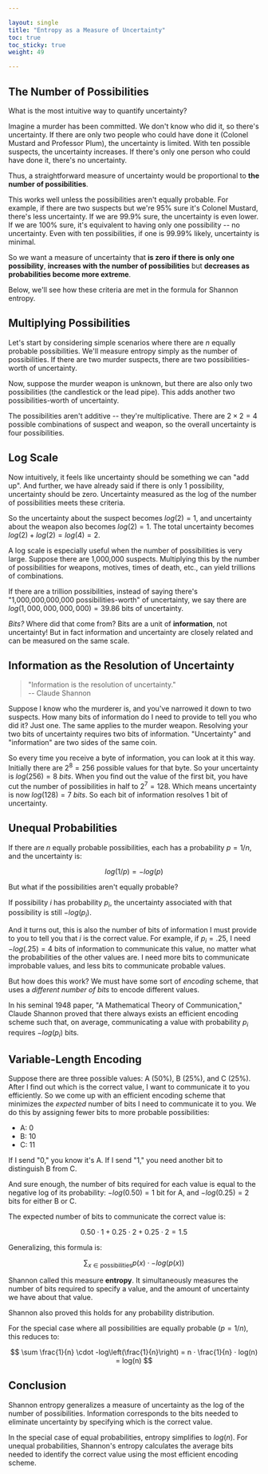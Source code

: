 ```yaml
---

layout: single  
title: "Entropy as a Measure of Uncertainty"  
toc: true  
toc_sticky: true  
weight: 49  

---
```


## The Number of Possibilities

What is the most intuitive way to quantify uncertainty?  

Imagine a murder has been committed. We don't know who did it, so there's uncertainty. If there are only two people who could have done it (Colonel Mustard and Professor Plum), the uncertainty is limited. With ten possible suspects, the uncertainty increases. If there's only one person who could have done it, there's no uncertainty.  

Thus, a straightforward measure of uncertainty would be proportional to **the number of possibilities**.  

This works well unless the possibilities aren't equally probable. For example, if there are two suspects but we're 95% sure it's Colonel Mustard, there's less uncertainty. If we are 99.9% sure, the uncertainty is even lower. If we are 100% sure, it's equivalent to having only one possibility -- no uncertainty. Even with ten possibilities, if one is 99.99% likely, uncertainty is minimal.  

So we want a measure of uncertainty that **is zero if there is only one possibility**, **increases with the number of possibilities** but **decreases as probabilities become more extreme**. 

Below, we'll see how these criteria are met in the formula for Shannon entropy.  

## Multiplying Possibilities

Let's start by considering simple scenarios where there are $n$ equally probable possibilities. We'll measure entropy simply as the number of possibilities. If there are two murder suspects, there are two possibilities-worth of uncertainty. 

Now, suppose the murder weapon is unknown, but there are also only two possibilities (the candlestick or the lead pipe). This adds another two possibilities-worth of uncertainty.  

The possibilities aren't additive -- they're multiplicative. There are $2 \times 2 = 4$ possible combinations of suspect and weapon, so the overall uncertainty is four possibilities.  

## Log Scale

Now intuitively, it feels like uncertainty should be something we can "add up". And further, we have already said if there is only 1 possibility, uncertainty should be zero. Uncertainty measured as the log of the number of possibilities meets these criteria.

So the uncertainty about the suspect becomes $log(2) = 1$, and uncertainty about the weapon also becomes $log(2) = 1$. The total uncertainty becomes $log(2) + log(2) = log(4) = 2$.

A log scale is especially useful when the number of possibilities is very large. Suppose there are 1,000,000 suspects. Multiplying this by the number of possibilities for weapons, motives, times of death, etc., can yield trillions of combinations.  

If there are a trillion possibilities, instead of saying there's "1,000,000,000,000 possibilities-worth" of uncertainty, we say there are $log(1,000,000,000,000) = 39.86$ bits of uncertainty.  

*Bits?* Where did that come from? Bits are a unit of **information**, not uncertainty! But in fact information and uncertainty are closely related and can be measured on the same scale.

## Information as the Resolution of Uncertainty

> "Information is the resolution of uncertainty."  
> -- Claude Shannon  

Suppose I know who the murderer is, and you've narrowed it down to two suspects. How many bits of information do I need to provide to tell you who did it? Just one. The same applies to the murder weapon. Resolving your two bits of uncertainty requires two bits of information.  "Uncertainty" and "information" are two sides of the same coin. 

So every time you receive a byte of information, you can look at it this way. Initially there are $2^8 = 256$ possible values for that byte. So your uncertainty is $log(256) = 8~bits$. When you find out the value of the first bit, you have cut the number of possibilities in half to $2^7 = 128$. Which means uncertainty is now $log(128) = 7~bits$. So each bit of information resolves 1 bit of uncertainty. 

## Unequal Probabilities

If there are $n$ equally probable possibilities, each has a probability $p = 1/n$, and the uncertainty is:  

$$
log(1/p) = -log(p)
$$

But what if the possibilities aren't equally probable?

If possibility $i$ has probability $p_i$, the uncertainty associated with that possibility is still $-log(p_i)$. 

And it turns out, this is also the number of bits of information I must provide to you to tell you that $i$ is the correct value. For example, if $p_i=.25$, I need $-log(.25) = 4$ bits of information to communicate this value, no matter what the probabilities of the other values are. I need more bits to communicate improbable values, and less bits to communicate probable values. 

But how does this work? We must have some sort of *encoding* scheme, that uses a *different number of bits* to encode different values.

In his seminal 1948 paper, "A Mathematical Theory of Communication," Claude Shannon proved that there always exists an efficient encoding scheme such that, on average, communicating a value with probability $p_i$ requires $-log(p_i)$ bits.

## Variable-Length Encoding

Suppose there are three possible values: A (50%), B (25%), and C (25%). After I find out which is the correct value, I want to communicate it to you efficiently. So we come up with an efficient encoding scheme that minimizes the *expected* number of bits I need to communicate it to you. We do this by assigning fewer bits to more probable possibilities:  

- A: 0  
- B: 10  
- C: 11  

If I send "0," you know it's A. If I send "1," you need another bit to distinguish B from C.

And sure enough, the number of bits required for each value is equal to the negative log of its probability: $-log(0.50) = 1$ bit for A, and $-log(0.25) = 2$ bits for either B or C.

The expected number of bits to communicate the correct value is:  

$$
0.50 \cdot 1 + 0.25 \cdot 2 + 0.25 \cdot 2 = 1.5
$$

Generalizing, this formula is:  

$$
\sum_{x \in \text{possibilities}} p(x) \cdot -log(p(x))
$$

Shannon called this measure **entropy**. It simultaneously measures the number of bits required to specify a value, and the amount of uncertainty we have about that value.

Shannon also proved this holds for any probability distribution.  

For the special case where all possibilities are equally probable ($p = 1/n$), this reduces to:  

$$
\sum \frac{1}{n} \cdot -log\left(\frac{1}{n}\right) = n ⋅ \frac{1}{n} ⋅ log(n) = log(n)
$$

## Conclusion

Shannon entropy generalizes a measure of uncertainty as the log of the number of possibilities. Information corresponds to the bits needed to eliminate uncertainty by specifying which is the correct value.  

In the special case of equal probabilities, entropy simplifies to $log(n)$. For unequal probabilities, Shannon's entropy calculates the average bits needed to identify the correct value using the most efficient encoding scheme.  
